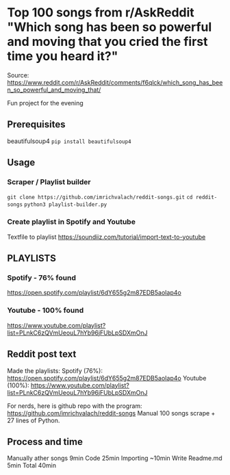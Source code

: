 # Top 100 songs from r/AskReddit "Which song has been so powerful and moving that you cried the first time you heard it?"

Source: https://www.reddit.com/r/AskReddit/comments/f6qlck/which_song_has_been_so_powerful_and_moving_that/

Fun project for the evening

## Prerequisites
beautifulsoup4
`pip install beautifulsoup4`

## Usage
### Scraper / Playlist builder
`git clone https://github.com/imrichvalach/reddit-songs.git`
`cd reddit-songs`
`python3 playlist-builder.py`

### Create playlist in Spotify and Youtube
Textfile to playlist
https://soundiiz.com/tutorial/import-text-to-youtube

## PLAYLISTS
### Spotify - 76% found
https://open.spotify.com/playlist/6dY655g2m87EDB5aoIap4o

### Youtube - 100% found
https://www.youtube.com/playlist?list=PLnkC6zQVmUeouL7hYb96jFUbLpSDXmOnJ

## Reddit post text
Made the playlists:
Spotify (76%): https://open.spotify.com/playlist/6dY655g2m87EDB5aoIap4o
Youtube (100%): https://www.youtube.com/playlist?list=PLnkC6zQVmUeouL7hYb96jFUbLpSDXmOnJ

For nerds, here is github repo with the program: https://github.com/imrichvalach/reddit-songs 
Manual 100 songs scrape + 27 lines of Python.

## Process and time
Manually ather songs 9min
Code 25min
Importing ~10min
Write Readme.md 5min
Total 40min
